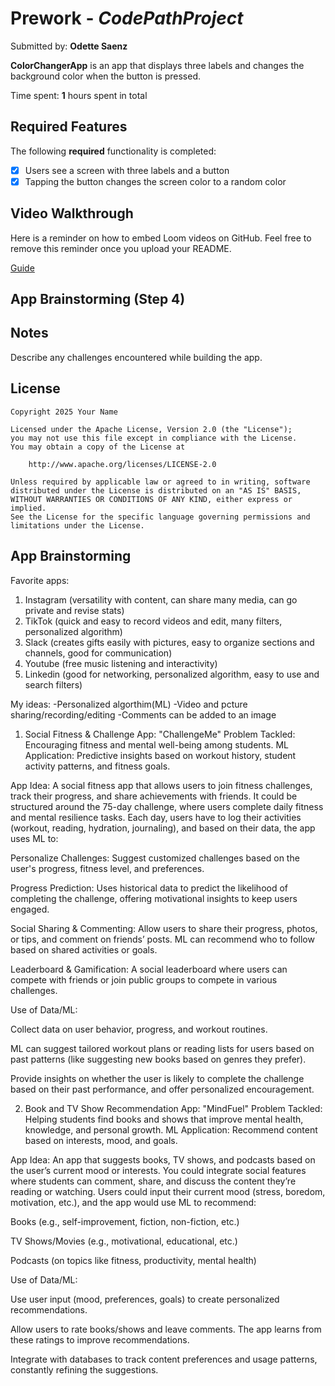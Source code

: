 # Prework - *CodePathProject*

Submitted by: **Odette Saenz**

**ColorChangerApp** is an app that displays three labels and changes the background color when the button is pressed.

Time spent: **1** hours spent in total

## Required Features

The following **required** functionality is completed:

- [x] Users see a screen with three labels and a button
- [x] Tapping the button changes the screen color to a random color

## Video Walkthrough

Here is a reminder on how to embed Loom videos on GitHub. Feel free to remove this reminder once you upload your README. 

[Guide](https://www.youtube.com/watch?v=GA92eKlYio4)

## App Brainstorming (Step 4)

## Notes

Describe any challenges encountered while building the app.

## License

    Copyright 2025 Your Name

    Licensed under the Apache License, Version 2.0 (the "License");
    you may not use this file except in compliance with the License.
    You may obtain a copy of the License at

        http://www.apache.org/licenses/LICENSE-2.0

    Unless required by applicable law or agreed to in writing, software
    distributed under the License is distributed on an "AS IS" BASIS,
    WITHOUT WARRANTIES OR CONDITIONS OF ANY KIND, either express or implied.
    See the License for the specific language governing permissions and
    limitations under the License.

## App Brainstorming

Favorite apps:
1. Instagram (versatility with content, can share many media, can go private and revise stats)
2. TikTok (quick and easy to record videos and edit, many filters, personalized algorithm)
3. Slack (creates gifts easily with pictures, easy to organize sections and channels, good for communication)
4. Youtube (free music listening and interactivity)
5. Linkedin (good for networking, personalized algorithm, easy to use and search filters)

My ideas:
-Personalized algorthim(ML)
-Video and pcture sharing/recording/editing
-Comments can be added to an image

1. Social Fitness & Challenge App: "ChallengeMe"
Problem Tackled: Encouraging fitness and mental well-being among students.
ML Application: Predictive insights based on workout history, student activity patterns, and fitness goals.

App Idea:
A social fitness app that allows users to join fitness challenges, track their progress, and share achievements with friends. It could be structured around the 75-day challenge, where users complete daily fitness and mental resilience tasks. Each day, users have to log their activities (workout, reading, hydration, journaling), and based on their data, the app uses ML to:

Personalize Challenges: Suggest customized challenges based on the user's progress, fitness level, and preferences.

Progress Prediction: Uses historical data to predict the likelihood of completing the challenge, offering motivational insights to keep users engaged.

Social Sharing & Commenting: Allow users to share their progress, photos, or tips, and comment on friends’ posts. ML can recommend who to follow based on shared activities or goals.

Leaderboard & Gamification: A social leaderboard where users can compete with friends or join public groups to compete in various challenges.

Use of Data/ML:

Collect data on user behavior, progress, and workout routines.

ML can suggest tailored workout plans or reading lists for users based on past patterns (like suggesting new books based on genres they prefer).

Provide insights on whether the user is likely to complete the challenge based on their past performance, and offer personalized encouragement.

2. Book and TV Show Recommendation App: "MindFuel"
Problem Tackled: Helping students find books and shows that improve mental health, knowledge, and personal growth.
ML Application: Recommend content based on interests, mood, and goals.

App Idea:
An app that suggests books, TV shows, and podcasts based on the user’s current mood or interests. You could integrate social features where students can comment, share, and discuss the content they’re reading or watching. Users could input their current mood (stress, boredom, motivation, etc.), and the app would use ML to recommend:

Books (e.g., self-improvement, fiction, non-fiction, etc.)

TV Shows/Movies (e.g., motivational, educational, etc.)

Podcasts (on topics like fitness, productivity, mental health)

Use of Data/ML:

Use user input (mood, preferences, goals) to create personalized recommendations.

Allow users to rate books/shows and leave comments. The app learns from these ratings to improve recommendations.

Integrate with databases to track content preferences and usage patterns, constantly refining the suggestions.

